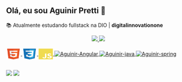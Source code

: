 ## Olá, eu sou Aguinir Pretti 👋

 :books:   Atualmente estudando fullstack na DIO | **digitalinnovationone**  

<div align="center">
  <a href="https://github.com/Aguinir">
  <img height="180em" src="https://github-readme-stats.vercel.app/api?username=Aguinir&show_icons=true&theme=dracula&include_all_commits=true&count_private=true"/>
  <img height="180em" src="https://github-readme-stats.vercel.app/api/top-langs/?username=Aguinir&layout=compact&langs_count=7&theme=dracula"/>
</div>
<div style="display: inline_block"><br>
  <img align="center" alt="Aguinir-HTML" height="30" width="40" src="https://raw.githubusercontent.com/devicons/devicon/master/icons/html5/html5-original.svg">
  <img align="center" alt="Aguinir-CSS" height="30" width="40" src="https://raw.githubusercontent.com/devicons/devicon/master/icons/css3/css3-original.svg">
  <img align="center" alt="Aguinir-Js" height="30" width="40" src="https://raw.githubusercontent.com/devicons/devicon/master/icons/javascript/javascript-plain.svg">
  <img align="center" alt="Aguinir-Angular" height="30" width="40" src="https://cdn.jsdelivr.net/gh/devicons/devicon/icons/angularjs/angularjs-original.svg" />
  <img align="center" alt="Aguinir-java" height="30" width="40" src="https://cdn.jsdelivr.net/gh/devicons/devicon/icons/java/java-original.svg" />
  <img align="center" alt="Aguinir-spring" height="30" width="40" src="https://cdn.jsdelivr.net/gh/devicons/devicon/icons/spring/spring-original.svg" />
</div>
  
  ##
  
<div> 
  <a href="https://www.linkedin.com/in/aguinirpretti/" target="_blank"><img src="https://img.shields.io/badge/LinkedIn-0077B5?style=for-the-badge&logo=linkedin&logoColor=white" target="_blank"></a> 
  <a href = "mailto:agnerjr@gmail.com"><img src="https://img.shields.io/badge/Gmail-D14836?style=for-the-badge&logo=gmail&logoColor=white" target="_blank"></a>
  </div>
